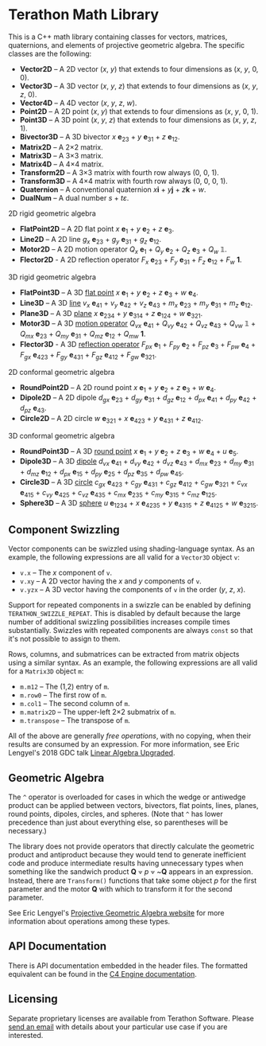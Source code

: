 # Terathon Math Library

This is a C++ math library containing classes for vectors, matrices, quaternions, and elements of projective geometric algebra. The specific classes are the following:

* **Vector2D** – A 2D vector (*x*, *y*) that extends to four dimensions as (*x*, *y*, 0, 0).
* **Vector3D** – A 3D vector (*x*, *y*, *z*) that extends to four dimensions as (*x*, *y*, *z*, 0).
* **Vector4D** – A 4D vector (*x*, *y*, *z*, *w*).
* **Point2D** – A 2D point (*x*, *y*) that extends to four dimensions as (*x*, *y*, 0, 1).
* **Point3D** – A 3D point (*x*, *y*, *z*) that extends to four dimensions as (*x*, *y*, *z*, 1).
* **Bivector3D** – A 3D bivector *x* **e**<sub>23</sub> + *y* **e**<sub>31</sub> + *z* **e**<sub>12</sub>.
* **Matrix2D** – A 2×2 matrix.
* **Matrix3D** – A 3×3 matrix.
* **Matrix4D** – A 4×4 matrix.
* **Transform2D** – A 3×3 matrix with fourth row always (0, 0, 1).
* **Transform3D** – A 4×4 matrix with fourth row always (0, 0, 0, 1).
* **Quaternion** – A conventional quaternion *x***i** + *y***j** + *z***k** + *w*.
* **DualNum** – A dual number *s* + *tε*.

2D rigid geometric algebra
* **FlatPoint2D** – A 2D flat point *x* **e**<sub>1</sub> + *y* **e**<sub>2</sub> + *z* **e**<sub>3</sub>.
* **Line2D** – A 2D line *g<sub>x</sub>* **e**<sub>23</sub> + *g<sub>y</sub>* **e**<sub>31</sub> + *g<sub>z</sub>* **e**<sub>12</sub>.
* **Motor2D** – A 2D motion operator *Q<sub>x</sub>* **e**<sub>1</sub> + *Q<sub>y</sub>* **e**<sub>2</sub> + *Q<sub>z</sub>* **e**<sub>3</sub> + *Q<sub>w</sub>* 𝟙.
* **Flector2D** - A 2D reflection operator *F<sub>x</sub>* **e**<sub>23</sub> + *F<sub>y</sub>* **e**<sub>31</sub> + *F<sub>z</sub>* **e**<sub>12</sub> + *F<sub>w</sub>* **1**.

3D rigid geometric algebra
* **FlatPoint3D** – A 3D [flat point](https://rigidgeometricalgebra.org/wiki/index.php?title=Point) *x* **e**<sub>1</sub> + *y* **e**<sub>2</sub> + *z* **e**<sub>3</sub> + *w* **e**<sub>4</sub>.
* **Line3D** – A 3D [line](https://rigidgeometricalgebra.org/wiki/index.php?title=Line) *v<sub>x</sub>* **e**<sub>41</sub> + *v<sub>y</sub>* **e**<sub>42</sub> + *v<sub>z</sub>* **e**<sub>43</sub> + *m<sub>x</sub>* **e**<sub>23</sub> + *m<sub>y</sub>* **e**<sub>31</sub> + *m<sub>z</sub>* **e**<sub>12</sub>.
* **Plane3D** – A 3D [plane](https://rigidgeometricalgebra.org/wiki/index.php?title=Plane) *x* **e**<sub>234</sub> + *y* **e**<sub>314</sub> + *z* **e**<sub>124</sub> + *w* **e**<sub>321</sub>.
* **Motor3D** – A 3D [motion operator](https://rigidgeometricalgebra.org/wiki/index.php?title=Motor) *Q<sub>vx</sub>* **e**<sub>41</sub> + *Q<sub>vy</sub>* **e**<sub>42</sub> + *Q<sub>vz</sub>* **e**<sub>43</sub> + *Q<sub>vw</sub>* 𝟙 + *Q<sub>mx</sub>* **e**<sub>23</sub> + *Q<sub>my</sub>* **e**<sub>31</sub> + *Q<sub>mz</sub>* **e**<sub>12</sub> + *Q<sub>mw</sub>* **1**.
* **Flector3D** - A 3D [reflection operator](https://rigidgeometricalgebra.org/wiki/index.php?title=Flector) *F<sub>px</sub>* **e**<sub>1</sub> + *F<sub>py</sub>* **e**<sub>2</sub> + *F<sub>pz</sub>* **e**<sub>3</sub> + *F<sub>pw</sub>* **e**<sub>4</sub> + *F<sub>gx</sub>* **e**<sub>423</sub> + *F<sub>gy</sub>* **e**<sub>431</sub> + *F<sub>gz</sub>* **e**<sub>412</sub> + *F<sub>gw</sub>* **e**<sub>321</sub>.

2D conformal geometric algebra
* **RoundPoint2D** – A 2D round point *x* **e**<sub>1</sub> + *y* **e**<sub>2</sub> + *z* **e**<sub>3</sub> + *w* **e**<sub>4</sub>.
* **Dipole2D** – A 2D dipole *d<sub>gx</sub>* **e**<sub>23</sub> + *d<sub>gy</sub>* **e**<sub>31</sub> + *d<sub>gz</sub>* **e**<sub>12</sub> + *d<sub>px</sub>* **e**<sub>41</sub> + *d<sub>py</sub>* **e**<sub>42</sub> + *d<sub>pz</sub>* **e**<sub>43</sub>.
* **Circle2D** – A 2D circle *w* **e**<sub>321</sub> + *x* **e**<sub>423</sub> + *y* **e**<sub>431</sub> + *z* **e**<sub>412</sub>.

3D conformal geometric algebra
* **RoundPoint3D** – A 3D [round point](https://conformalgeometricalgebra.org/wiki/index.php?title=Round_point) *x* **e**<sub>1</sub> + *y* **e**<sub>2</sub> + *z* **e**<sub>3</sub> + *w* **e**<sub>4</sub> + *u* **e**<sub>5</sub>.
* **Dipole3D** – A 3D [dipole](https://conformalgeometricalgebra.org/wiki/index.php?title=Dipole) *d<sub>vx</sub>* **e**<sub>41</sub> + *d<sub>vy</sub>* **e**<sub>42</sub> + *d<sub>vz</sub>* **e**<sub>43</sub> + *d<sub>mx</sub>* **e**<sub>23</sub> + *d<sub>my</sub>* **e**<sub>31</sub> + *d<sub>mz</sub>* **e**<sub>12</sub> + *d<sub>px</sub>* **e**<sub>15</sub> + *d<sub>py</sub>* **e**<sub>25</sub> + *d<sub>pz</sub>* **e**<sub>35</sub> + *d<sub>pw</sub>* **e**<sub>45</sub>.
* **Circle3D** – A 3D [circle](https://conformalgeometricalgebra.org/wiki/index.php?title=Circle) *c<sub>gx</sub>* **e**<sub>423</sub> + *c<sub>gy</sub>* **e**<sub>431</sub> + *c<sub>gz</sub>* **e**<sub>412</sub> + *c<sub>gw</sub>* **e**<sub>321</sub> + *c<sub>vx</sub>* **e**<sub>415</sub> + *c<sub>vy</sub>* **e**<sub>425</sub> + *c<sub>vz</sub>* **e**<sub>435</sub> + *c<sub>mx</sub>* **e**<sub>235</sub> + *c<sub>my</sub>* **e**<sub>315</sub> + *c<sub>mz</sub>* **e**<sub>125</sub>.
* **Sphere3D** – A 3D [sphere](https://conformalgeometricalgebra.org/wiki/index.php?title=Sphere) *u* **e**<sub>1234</sub> + *x* **e**<sub>4235</sub> + *y* **e**<sub>4315</sub> + *z* **e**<sub>4125</sub> + *w* **e**<sub>3215</sub>.

## Component Swizzling

Vector components can be swizzled using shading-language syntax. As an example, the following expressions are all valid for a `Vector3D` object `v`:

* `v.x` – The *x* component of `v`.
* `v.xy` – A 2D vector having the *x* and *y* components of `v`.
* `v.yzx` – A 3D vector having the components of `v` in the order (*y*, *z*, *x*).

Support for repeated components in a swizzle can be enabled by defining `TERATHON_SWIZZLE_REPEAT`. This is disabled by default because the large number of additional swizzling possibilities increases compile times substantially. Swizzles with repeated components are always `const` so that it's not possible to assign to them.

Rows, columns, and submatrices can be extracted from matrix objects using a similar syntax. As an example, the following expressions are all valid for a `Matrix3D` object `m`:

* `m.m12` – The (1,2) entry of `m`.
* `m.row0` – The first row of `m`.
* `m.col1` – The second column of `m`.
* `m.matrix2D` – The upper-left 2×2 submatrix of `m`.
* `m.transpose` – The transpose of `m`.

All of the above are generally *free operations*, with no copying, when their results are consumed by an expression. For more information, see Eric Lengyel's 2018 GDC talk [Linear Algebra Upgraded](http://terathon.com/gdc18_lengyel.pdf).

## Geometric Algebra

The `^` operator is overloaded for cases in which the wedge or antiwedge product can be applied between vectors, bivectors, flat points, lines, planes, round points, dipoles, circles, and spheres. (Note that `^` has lower precedence than just about everything else, so parentheses will be necessary.)

The library does not provide operators that directly calculate the geometric product and antiproduct because they would tend to generate inefficient code and produce intermediate results having unnecessary types when something like the sandwich product **Q** ⟇ *p* ⟇ ~**Q** appears in an expression. Instead, there are `Transform()` functions that take some object *p* for the first parameter and the motor **Q** with which to transform it for the second parameter.

See Eric Lengyel's [Projective Geometric Algebra website](http://projectivegeometricalgebra.org) for more information about operations among these types.

## API Documentation

There is API documentation embedded in the header files. The formatted equivalent can be found in the [C4 Engine documentation](http://c4engine.com/docs/Math/index.html).

## Licensing

Separate proprietary licenses are available from Terathon Software. Please [send an email](mailto:service@terathon.com) with details about your particular use case if you are interested.
